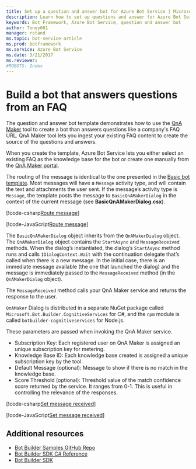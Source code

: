 ```yaml
---
title: Set up a question and answer bot for Azure Bot Service | Microsoft Docs
description: Learn how to set up questions and answer for Azure Bot Service.
keywords: Bot Framework, Azure Bot Service, question and answer bot
author: Toney001
manager: rstand
ms.topic: bot-service-article
ms.prod: botframework
ms.service: Azure Bot Service
ms.date: 3/21/2017
ms.reviewer:
#ROBOTS: Index
---
```


# Build a bot that answers questions from an FAQ

The question and answer bot template demonstrates how to use the <a href="https://qnamaker.ai" target="_blank">QnA Maker</a> tool to create a bot than answers questions like a company's FAQ URL. QnA Maker tool lets you ingest your existing FAQ content to create the source of the questions and answers.

When you create the template, Azure Bot Service lets you either select an existing FAQ as the knowledge base for the bot or create one manually from the <a href="https://qnamaker.ai" target="_blank">QnA Maker portal</a>. 

The routing of the message is identical to the one presented in the [Basic bot template](bot-framework-azure-basic-bot.md). Most messages will have a `Message` activity type, and will contain the text and attachments the user sent. If the message’s activity type is `Message`, the template posts the message to `BasicQnAMakerDialog` in the context of the current message (see **BasicQnAMakerDialog.csx**).


[!code-csharp[Route message](../includes/code/azure-question-and-answer.cs#routeMessage)] 

[!code-JavaScript[Route message](../includes/code/azure-question-and-answer.js#routeMessage)]



The `BasicQnAMakerDialog` object inherits from the `QnAMakerDialog` object. The `QnAMakerDialog` object contains the `StartAsync` and `MessageReceived` methods. When the dialog’s instantiated, the dialog’s `StartAsync` method runs and calls `IDialogContext.Wait` with the continuation delegate that’s called when there is a new message. In the initial case, there is an immediate message available (the one that launched the dialog) and the message is immediately passed to the `MessageReceived` method (in the `QnAMakerDialog` object).

The `MessageReceived` method calls your QnA Maker service and returns the response to the user.

`QnAMaker` Dialog is distributed in a separate NuGet package called `Microsoft.Bot.Builder.CognitiveServices` for C#, and the `npm` module is called `botbuilder-cognitiveservices` for Node.js.

These parameters are passed when invoking the QnA Maker service.

- Subscription Key: Each registered user on QnA Maker is assigned an unique subscription key for metering.
- Knowledge Base ID: Each knowledge base created is assigned a unique subscription key by the tool.
- Default Message (optional): Message to show if there is no match in the knowledge base.
- Score Threshold (optional): Threshold value of the match confidence score returned by the service. It ranges from 0-1. This is useful in controlling the relevance of the responses.

[!code-csharp[Set message received](../includes/code/azure-question-and-answer.cs#setMessageReceived)]

[!code-JavaScript[Set message received](../includes/code/azure-question-and-answer.js#setMessageReceived)]


## Additional resources

- <a href="https://github.com/Microsoft/BotBuilder-Samples" target="_blank">Bot Builder Samples GitHub Repo </a>
- <a href="https://docs.botframework.com/en-us/csharp/builder/sdkreference/" target="_blank">Bot Builder SDK C# Reference</a>
- <a href="https://github.com/Microsoft/BotBuilder-Samples" target="_blank">Bot Builder SDK</a>